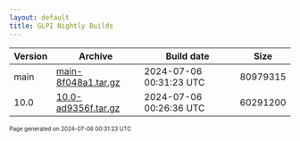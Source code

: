 ```yaml
---
layout: default
title: GLPI Nightly Builds
---
```


Version|Archive|Build date|Size
---|---|---|---
main|[main-8f048a1.tar.gz](main-8f048a1.tar.gz)|2024-07-06 00:31:23 UTC|80979315
10.0|[10.0-ad9356f.tar.gz](10.0-ad9356f.tar.gz)|2024-07-06 00:26:36 UTC|60291200

<font size="1">Page generated on 2024-07-06 00:31:23 UTC</font>
